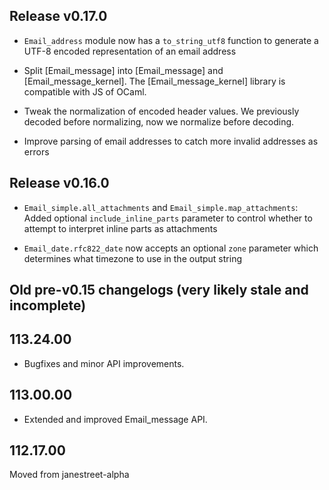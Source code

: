 ## Release v0.17.0

- `Email_address` module now has a `to_string_utf8` function to generate a UTF-8 encoded
  representation of an email address

- Split [Email_message] into [Email_message] and [Email_message_kernel]. The
  [Email_message_kernel] library is compatible with JS of OCaml.
  
- Tweak the normalization of encoded header values. We previously decoded before
  normalizing, now we normalize before decoding.
  
- Improve parsing of email addresses to catch more invalid addresses as errors

## Release v0.16.0

- `Email_simple.all_attachments` and `Email_simple.map_attachments`: Added optional
  `include_inline_parts` parameter to control whether to attempt to interpret inline
   parts as attachments

- `Email_date.rfc822_date` now accepts an optional `zone` parameter which determines what
   timezone to use in the output string

## Old pre-v0.15 changelogs (very likely stale and incomplete)

## 113.24.00

- Bugfixes and minor API improvements.

## 113.00.00

- Extended and improved Email_message API.

## 112.17.00

Moved from janestreet-alpha

